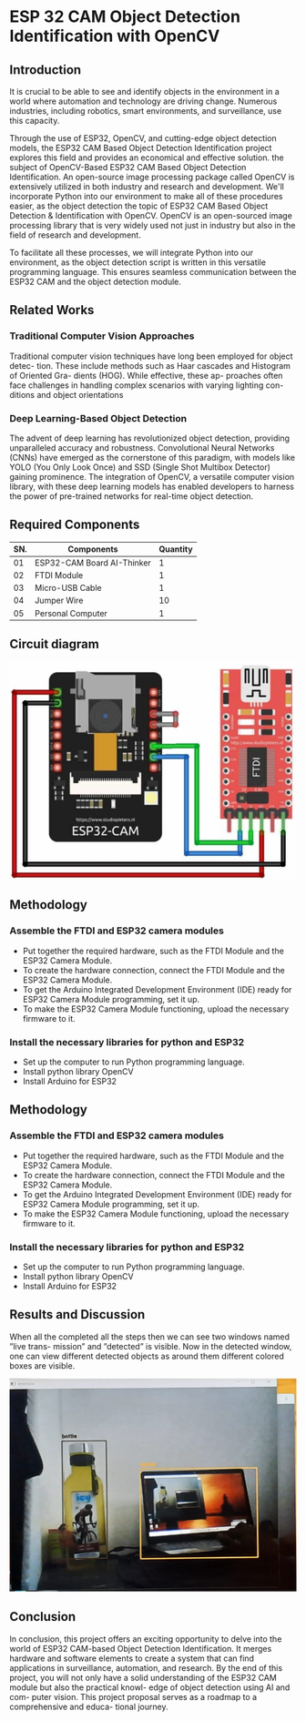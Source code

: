 
# ESP 32 CAM Object Detection Identification with OpenCV


## Introduction
It is crucial to be able to see and identify objects in the environment in a world where automation and technology are driving change. Numerous industries, including robotics, smart environments, and surveillance, use this capacity.

Through the use of ESP32, OpenCV, and cutting-edge object detection models, the ESP32 CAM Based Object Detection Identification project explores this field and provides an economical and effective solution.
the subject of OpenCV-Based ESP32 CAM Based Object Detection Identification. An open-source image processing package called OpenCV is extensively utilized in both industry and research and development.
We'll incorporate Python into our environment to make all of these procedures easier, as the object detection the topic of ESP32 CAM Based Object Detection & Identification with OpenCV. OpenCV is an open-sourced image processing library that is very widely used not just in industry but also in the field of research and development.

To facilitate all these processes, we will integrate Python into our environment, as the object detection script is written in this versatile programming language. This ensures seamless communication between the ESP32 CAM and the object detection module.

## Related Works
### Traditional Computer Vision Approaches
Traditional computer vision techniques
have long been employed for object detec-
tion. These include methods such as Haar
cascades and Histogram of Oriented Gra-
dients (HOG). While effective, these ap-
proaches often face challenges in handling
complex scenarios with varying lighting con-
ditions and object orientations

### Deep Learning-Based Object Detection
The advent of deep learning has
revolutionized object detection, providing
unparalleled accuracy and robustness. Convolutional Neural Networks (CNNs)
have emerged as the cornerstone of this
paradigm, with models like YOLO (You
Only Look Once) and SSD (Single Shot
Multibox Detector) gaining prominence.
The integration of OpenCV, a versatile
computer vision library, with these deep
learning models has enabled developers to
harness the power of pre-trained networks
for real-time object detection.


## Required Components
| SN. | Components | Quantity |
| --- | --- | --- |
| 01 | ESP32-CAM Board AI-Thinker  | 1 |
| 02 | FTDI Module | 1 |
| 03 | Micro-USB Cable | 1 |
| 04 | Jumper Wire | 10 |
| 05 | Personal Computer | 1 |

## Circuit diagram 
![Circuit Diagram of the project](https://github.com/tonmoy197/Object_Detection/blob/55d33a71c49631f0300121169860d2192a392350/Images/circuit_diagram.png)

## Methodology
### Assemble the FTDI and ESP32 camera modules
- Put together the required hardware, such as the FTDI Module and the ESP32 Camera Module.
- To create the hardware connection, connect the FTDI Module and the ESP32 Camera Module.
- To get the Arduino Integrated Development Environment (IDE) ready for ESP32 Camera Module programming, set it up.
- To make the ESP32 Camera Module functioning, upload the necessary firmware to it.

### Install the necessary libraries for python and ESP32
- Set up the computer to run Python programming language.
- Install python library OpenCV
- Install Arduino for ESP32


## Methodology
### Assemble the FTDI and ESP32 camera modules
- Put together the required hardware, such as the FTDI Module and the ESP32 Camera Module.
- To create the hardware connection, connect the FTDI Module and the ESP32 Camera Module.
- To get the Arduino Integrated Development Environment (IDE) ready for ESP32 Camera Module programming, set it up.
- To make the ESP32 Camera Module functioning, upload the necessary firmware to it.

### Install the necessary libraries for python and ESP32
- Set up the computer to run Python programming language.
- Install python library OpenCV
- Install Arduino for ESP32


## Results and Discussion
When all the completed all the steps then
we can see two windows named ”live trans-
mission” and ”detected” is visible. Now in
the detected window, one can view different
detected objects as around them different
colored boxes are visible. 

![Result of the Object detection ](https://github.com/tonmoy197/Object_Detection/blob/3511fc78f7adac2e079509499749b484aac5ef05/Images/output.jpg)

## Conclusion 
In conclusion, this project offers an exciting
opportunity to delve into the world of ESP32
CAM-based Object Detection Identification.
It merges hardware and software elements
to create a system that can find applications
in surveillance, automation, and research.
By the end of this project, you will not only
have a solid understanding of the ESP32
CAM module but also the practical knowl-
edge of object detection using AI and com-
puter vision. This project proposal serves as
a roadmap to a comprehensive and educa-
tional journey.
